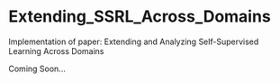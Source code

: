 # Extending_SSRL_Across_Domains
Implementation of paper: Extending and Analyzing Self-Supervised Learning Across Domains

Coming Soon...
